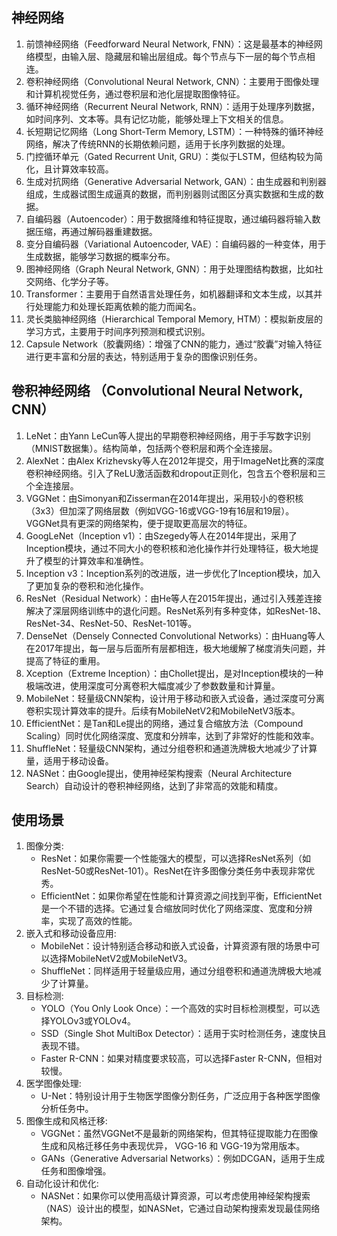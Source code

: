 <!--
 * @Author: Hong.Zhang
 * @Date: 2024-06-07 14:17:32
 * @Description: 
-->
## 神经网络

1. 前馈神经网络（Feedforward Neural Network, FNN）：这是最基本的神经网络模型，由输入层、隐藏层和输出层组成。每个节点与下一层的每个节点相连。
2. 卷积神经网络（Convolutional Neural Network, CNN）：主要用于图像处理和计算机视觉任务，通过卷积层和池化层提取图像特征。
3. 循环神经网络（Recurrent Neural Network, RNN）：适用于处理序列数据，如时间序列、文本等。具有记忆功能，能够处理上下文相关的信息。
4. 长短期记忆网络（Long Short-Term Memory, LSTM）：一种特殊的循环神经网络，解决了传统RNN的长期依赖问题，适用于长序列数据的处理。
5. 门控循环单元（Gated Recurrent Unit, GRU）：类似于LSTM，但结构较为简化，且计算效率较高。
6. 生成对抗网络（Generative Adversarial Network, GAN）：由生成器和判别器组成，生成器试图生成逼真的数据，而判别器则试图区分真实数据和生成的数据。
7. 自编码器（Autoencoder）：用于数据降维和特征提取，通过编码器将输入数据压缩，再通过解码器重建数据。
8. 变分自编码器（Variational Autoencoder, VAE）：自编码器的一种变体，用于生成数据，能够学习数据的概率分布。
9. 图神经网络（Graph Neural Network, GNN）：用于处理图结构数据，比如社交网络、化学分子等。
10. Transformer：主要用于自然语言处理任务，如机器翻译和文本生成，以其并行处理能力和处理长距离依赖的能力而闻名。
11. 灵长类脑神经网络（Hierarchical Temporal Memory, HTM）：模拟新皮层的学习方式，主要用于时间序列预测和模式识别。
12. Capsule Network（胶囊网络）：增强了CNN的能力，通过“胶囊”对输入特征进行更丰富和分层的表达，特别适用于复杂的图像识别任务。

## 卷积神经网络 （Convolutional Neural Network, CNN）

1. LeNet：由Yann LeCun等人提出的早期卷积神经网络，用于手写数字识别（MNIST数据集）。结构简单，包括两个卷积层和两个全连接层。
2. AlexNet：由Alex Krizhevsky等人在2012年提交，用于ImageNet比赛的深度卷积神经网络。引入了ReLU激活函数和dropout正则化，包含五个卷积层和三个全连接层。
3. VGGNet：由Simonyan和Zisserman在2014年提出，采用较小的卷积核（3x3）但加深了网络层数（例如VGG-16或VGG-19有16层和19层）。VGGNet具有更深的网络架构，便于提取更高层次的特征。
4. GoogLeNet（Inception v1）：由Szegedy等人在2014年提出，采用了Inception模块，通过不同大小的卷积核和池化操作并行处理特征，极大地提升了模型的计算效率和准确性。
5. Inception v3：Inception系列的改进版，进一步优化了Inception模块，加入了更加复杂的卷积和池化操作。
6. ResNet（Residual Network）：由He等人在2015年提出，通过引入残差连接解决了深层网络训练中的退化问题。ResNet系列有多种变体，如ResNet-18、ResNet-34、ResNet-50、ResNet-101等。
7. DenseNet（Densely Connected Convolutional Networks）：由Huang等人在2017年提出，每一层与后面所有层都相连，极大地缓解了梯度消失问题，并提高了特征的重用。
8. Xception（Extreme Inception）：由Chollet提出，是对Inception模块的一种极端改进，使用深度可分离卷积大幅度减少了参数数量和计算量。
9. MobileNet：轻量级CNN架构，设计用于移动和嵌入式设备，通过深度可分离卷积实现计算效率的提升。后续有MobileNetV2和MobileNetV3版本。
10. EfficientNet：是Tan和Le提出的网络，通过复合缩放方法（Compound Scaling）同时优化网络深度、宽度和分辨率，达到了非常好的性能和效率。
11. ShuffleNet：轻量级CNN架构，通过分组卷积和通道洗牌极大地减少了计算量，适用于移动设备。
12. NASNet：由Google提出，使用神经架构搜索（Neural Architecture Search）自动设计的卷积神经网络，达到了非常高的效能和精度。

## 使用场景

1. 图像分类:
   - ResNet：如果你需要一个性能强大的模型，可以选择ResNet系列（如ResNet-50或ResNet-101）。ResNet在许多图像分类任务中表现非常优秀。
   - EfficientNet：如果你希望在性能和计算资源之间找到平衡，EfficientNet是一个不错的选择。它通过复合缩放同时优化了网络深度、宽度和分辨率，实现了高效的性能。
2. 嵌入式和移动设备应用:
   - MobileNet：设计特别适合移动和嵌入式设备，计算资源有限的场景中可以选择MobileNetV2或MobileNetV3。
   - ShuffleNet：同样适用于轻量级应用，通过分组卷积和通道洗牌极大地减少了计算量。
3. 目标检测:
   - YOLO（You Only Look Once）：一个高效的实时目标检测模型，可以选择YOLOv3或YOLOv4。
   - SSD（Single Shot MultiBox Detector）：适用于实时检测任务，速度快且表现不错。
   - Faster R-CNN：如果对精度要求较高，可以选择Faster R-CNN，但相对较慢。
4. 医学图像处理:
   - U-Net：特别设计用于生物医学图像分割任务，广泛应用于各种医学图像分析任务中。
5. 图像生成和风格迁移:
   - VGGNet：虽然VGGNet不是最新的网络架构，但其特征提取能力在图像生成和风格迁移任务中表现优异， VGG-16 和 VGG-19为常用版本。
   - GANs（Generative Adversarial Networks）：例如DCGAN，适用于生成任务和图像增强。
6. 自动化设计和优化:
   - NASNet：如果你可以使用高级计算资源，可以考虑使用神经架构搜索（NAS）设计出的模型，如NASNet，它通过自动架构搜索发现最佳网络架构。